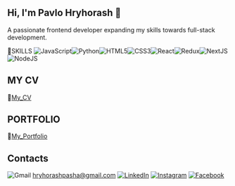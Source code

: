 ## Hi, I'm Pavlo Hryhorash 👋

A passionate frontend developer expanding my skills towards full-stack development.

🚀SKILLS
![JavaScript](https://drive.google.com/file/d/1120u2EmoNvOISKyJY8y0t-KO3PhCbrZJ/view?usp=sharing)![Python](https://drive.google.com/file/d/1CfaHD3PkZfCcuri4qIbw0zMRuqi0NhwR/view?usp=sharing)![HTML5](https://drive.google.com/file/d/1Kd0lSFbRn0FzBsOB0XjL7tgGOpY4S9LK/view?usp=sharing)![CSS3](https://drive.google.com/file/d/1tkdjiDgdJi2MLxNz_XS-yp1FX94nBn81/view?usp=sharing)![React](https://drive.google.com/file/d/1ib6nl-VKmFFQeUcNn0V_QykqyEp1uWXP/view?usp=sharing)![Redux](https://drive.google.com/file/d/12MQ_tJ0osp8zvnYj6rD_70_-1spthjUI/view?usp=sharing)![NextJS](https://drive.google.com/file/d/19f404d1YH-Lde63mivxMHyoKMeYNKG_y/view?usp=sharing)![NodeJS](https://drive.google.com/file/d/1PohP8TBDScMSpb-TsjsoXeMtMAgjrLbT/view?usp=sharing)

## MY CV
🔗[My_CV](https://drive.google.com/file/d/1C00PN4aSCX28YloON_XzyR-Wj7JHYvtq/view?usp=sharing)

## PORTFOLIO
🔗[My_Portfolio](https://hryhorashpavlo.carrd.co/)

## Contacts
![Gmail](https://drive.google.com/file/d/16RNPivUSW6kx9oi2qWRrw0t_Bk1dluDA/view?usp=sharing) [hryhorashpasha@gmail.com](mailto:hryhorashpasha@gmail.com)
[![LinkedIn](https://drive.google.com/file/d/1HPn9CcYVIcnDLPpup8KOVMogZGQK87vc/view?usp=sharing)](www.linkedin.com/in/pavlo-hryhorash-frontend-developer)
[![Instagram](https://drive.google.com/file/d/1AdY_vjl84EHf_Qu7tvvz8jLPOLG3ccqv/view?usp=sharing)](https://www.instagram.com/hryhorash_pasha?igsh=MzBwbzNzaHprcG50&utm_source=qr)
[![Facebook](https://drive.google.com/file/d/1wyAXiTEQWagSua55rcxlWMwR82rnUFwA/view?usp=sharing)](https://www.facebook.com/pasha.grigorash/)


